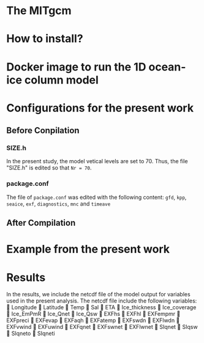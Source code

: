 <h1> The MITgcm</h1>

<h1>How to install?</h1>
<h1>Docker image to run the 1D ocean-ice column model</h1>
<h1>Configurations for the present work</h1>
<h2>Before Conpilation</h2>

### SIZE.h

In the present study, the model vetical levels are set to 70. Thus, the file "SIZE.h" is edited so that `Nr = 70`.

### package.conf

The file of `package.conf` was edited with the following content: `gfd`, `kpp`, `seaice`, `exf`, `diagnostics`, `mnc` and `timeave`

<h2>After Compilation</h2>
<h1>Example from the present work</h1>

<h1>Results</h1>
In the results, we include the netcdf file of the model output for variables used in the present analysis. The netcdf file include the following variables:
	Longitude          
	Latitude
	Temp
	Sal 
	ETA 
	Ice_thickness
	Ice_coverage
	Ice_EmPmR
	Ice_Qnet
	Ice_Qsw
	EXFhs
	EXFhl
	EXFempmr
	EXFpreci
	EXFevap
	EXFaqh
	EXFatemp
	EXFswdn
	EXFlwdn
	EXFvwind
	EXFuwind
	EXFqnet
	EXFswnet
	EXFlwnet
	SIqnet
	SIqsw
	SIqneto
	SIqneti

